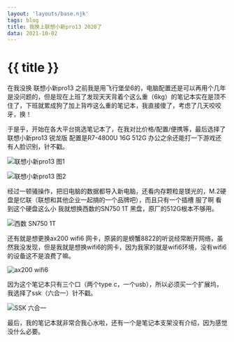 ```yaml
---
layout: 'layouts/base.njk'
tags: blog
title: 我换上联想小新pro13 2020了
data: 2021-10-02
---
```


# {{ title }}

在我没换 联想小新pro13 之前我是用飞行堡垒6的，电脑配置还是可以再用个几年是没问题的，但是现在上班了发现天天背着个这么重（6kg）的笔记本实在是顶不住了，下班就累成狗了加上背咋这么重的笔记本，我直接傻了，考虑了几天咬咬牙，换！

于是乎，开始在各大平台挑选笔记本了，在我对比价格/配置/便携等，最后选择了联想小新pro13 锐龙版 配置是R7-4800U 16G 512G 办公之余还能打一下游戏还有人脸识别，针不戳。

![联想小新pro13 图1](https://s3.jpg.cm/2021/10/09/IvxUXz.jpg)

![联想小新pro13 图2](https://s3.jpg.cm/2021/10/09/Ivxbvu.jpg)

经过一顿骚操作，把旧电脑的数据都导入新电脑，还看内存颗粒是镁光的，M.2硬盘是忆联（联想和其他企业一起搞的一个品牌吧），而且只有一个插槽 服了啊 看到这个硬盘这么小 我就想换西数的SN750 1T 黑盘，原厂的512G根本不够用。

![西数 SN750 1T](https://s3.jpg.cm/2021/10/09/IwRCxf.png)

还有就是想更换ax200 wifi6 网卡，原装的是螃蟹8822的听说经常断开网络，虽然我没发现，但是我就是想换wifi6的网卡，因为我家的就是wifi6环境，没有wifi6的设备这不是浪费了嘛。

![ax200 wifi6](https://s3.jpg.cm/2021/10/09/IwR2UH.png)

因为这个笔记本只有三个口（两个type c，一个usb），所以必须买一个扩展坞，我选择了ssk（六合一）针不戳。

![SSK 六合一](https://s3.jpg.cm/2021/10/09/IwRBnh.png)

最后，我的笔记本就非常合我心水啦，还有一个是笔记本支架没有介绍，因为感觉没什么必要。
